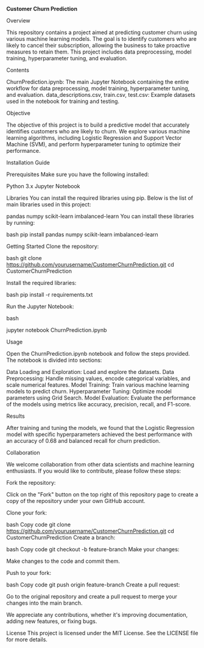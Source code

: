 **Customer Churn Prediction**

Overview

This repository contains a project aimed at predicting customer churn using various machine learning models. The goal is to identify customers who are likely to cancel their subscription, allowing the business to take proactive measures to retain them. This project includes data preprocessing, model training, hyperparameter tuning, and evaluation.

Contents

ChurnPrediction.ipynb: The main Jupyter Notebook containing the entire workflow for data preprocessing, model training, hyperparameter tuning, and evaluation.
data_descriptions.csv, train.csv, test.csv: Example datasets used in the notebook for training and testing.

Objective

The objective of this project is to build a predictive model that accurately identifies customers who are likely to churn. We explore various machine learning algorithms, including Logistic Regression and Support Vector Machine (SVM), and perform hyperparameter tuning to optimize their performance.

Installation Guide

Prerequisites
Make sure you have the following installed:

Python 3.x
Jupyter Notebook

Libraries
You can install the required libraries using pip. Below is the list of main libraries used in this project:

pandas
numpy
scikit-learn
imbalanced-learn
You can install these libraries by running:

bash
pip install pandas numpy scikit-learn imbalanced-learn

Getting Started
Clone the repository:

bash
git clone https://github.com/yourusername/CustomerChurnPrediction.git
cd CustomerChurnPrediction

Install the required libraries:

bash
pip install -r requirements.txt

Run the Jupyter Notebook:

bash

jupyter notebook ChurnPrediction.ipynb

Usage

Open the ChurnPrediction.ipynb notebook and follow the steps provided. The notebook is divided into sections:

Data Loading and Exploration: Load and explore the datasets.
Data Preprocessing: Handle missing values, encode categorical variables, and scale numerical features.
Model Training: Train various machine learning models to predict churn.
Hyperparameter Tuning: Optimize model parameters using Grid Search.
Model Evaluation: Evaluate the performance of the models using metrics like accuracy, precision, recall, and F1-score.

Results

After training and tuning the models, we found that the Logistic Regression model with specific hyperparameters achieved the best performance with an accuracy of 0.68 and balanced recall for churn prediction.

Collaboration

We welcome collaboration from other data scientists and machine learning enthusiasts. If you would like to contribute, please follow these steps:

Fork the repository:

Click on the "Fork" button on the top right of this repository page to create a copy of the repository under your own GitHub account.

Clone your fork:

bash
Copy code
git clone https://github.com/yourusername/CustomerChurnPrediction.git
cd CustomerChurnPrediction
Create a branch:

bash
Copy code
git checkout -b feature-branch
Make your changes:

Make changes to the code and commit them.

Push to your fork:

bash
Copy code
git push origin feature-branch
Create a pull request:

Go to the original repository and create a pull request to merge your changes into the main branch.

We appreciate any contributions, whether it's improving documentation, adding new features, or fixing bugs.

License
This project is licensed under the MIT License. See the LICENSE file for more details.
